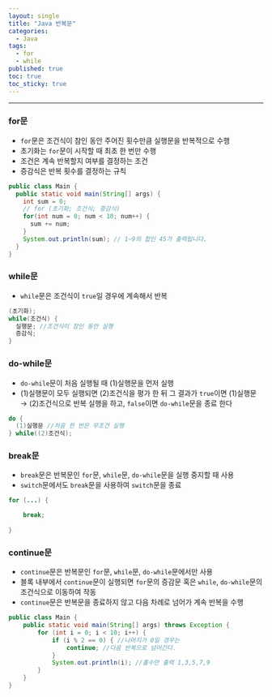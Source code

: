 ```yaml
---
layout: single
title: "Java 반복문"
categories:
  - Java
tags:
  - for
  - while
published: true
toc: true
toc_sticky: true
---
```

----

### for문
- `for`문은 조건식이 참인 동안 주어진 횟수만큼 실행문을 반복적으로 수행
- 초기화는 `for`문이 시작할 때 최초 한 번만 수행
- 조건은 계속 반복할지 여부를 결정하는 조건
- 증감식은 반복 횟수를 결정하는 규칙

```java
public class Main {
  public static void main(String[] args) {
    int sum = 0;
    // for (초기화; 조건식; 증감식)
    for(int num = 0; num < 10; num++) {	
      sum += num;
    }
    System.out.println(sum); // 1~9의 합인 45가 출력됩니다.
  }
}
```

### while문
- `while`문은 조건식이 `true`일 경우에 계속해서 반복

```java
(초기화);
while(조건식) {
  실행문; //조건식이 참인 동안 실행
  증감식;
}
```

### do-while문
- `do-while`문이 처음 실행될 때 (1)실행문을 먼저 실행
- (1)실행문이 모두 실행되면 (2)조건식을 평가 한 뒤 그 결과가 `true`이면 (1)실행문 → (2)조건식으로 반복 실행을 하고, `false`이면 `do-while`문을 종료 한다

```java
do {
  (1)실행문 //처음 한 번은 무조건 실행
} while((2)조건식);
```

### break문
- `break`문은 반복문인 `for`문, `while`문, `do-while`문을 실행 중지할 때 사용
- `switch`문에서도 `break`문을 사용하여 `switch`문을 종료

```java
for (...) {

	break;
	
}
```

### continue문
- `continue`문은 반복문인 `for`문, `while`문, `do-while`문에서만 사용
- 블록 내부에서 `continue`문이 실행되면 `for`문의 증감문 혹은 `while`, `do-while`문의 조건식으로 이동하여 작동
- `continue`문은 반복문을 종료하지 않고 다음 차례로 넘어가 계속 반복을 수행

```java
public class Main {
    public static void main(String[] args) throws Exception {
        for (int i = 0; i < 10; i++) {
            if (i % 2 == 0) { //나머지가 0일 경우는
                continue; //다음 반복으로 넘어간다.
            }
            System.out.println(i); //홀수만 출력 1,3,5,7,9
        }
    }
}
```
